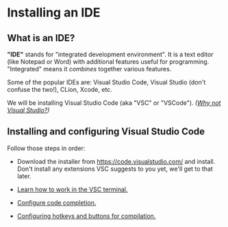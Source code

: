 # Installing an IDE

## What is an IDE?

**"IDE"** stands for "integrated development environment". It is a text editor (like Notepad or Word) with additional features useful for programming. "Integrated" means it *combines* together various features.

Some of the popular IDEs are: Visual Studio Code, Visual Studio (don't confuse the two!), CLion, Xcode, etc.

We will be installing Visual Studio Code (aka "VSC" or "VSCode"). *([Why not Visual Studio?](/why_not_visual_studio.md))*

## Installing and configuring Visual Studio Code

Follow those steps in order:

* Download the installer from https://code.visualstudio.com/ and install.<br/>
  Don't install any extensions VSC suggests to you yet, we'll get to that later.

* [Learn how to work in the VSC terminal.](/working_in_vscode_terminal_win.md)

* [Configure code completion.](/configuring_code_completion_win.md)

* [Configuring hotkeys and buttons for compilation.](/confi)
